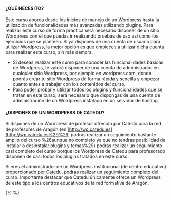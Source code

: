 #### ¿QUÉ NECESITO?

Este curso aborda desde los inicios de manejo de un Wordpress hasta la utilización de funcionalidades más avanzadas utilizando plugins. Para realizar este curso de forma práctica será necesario disponer de un sitio Wordpress con el que puedas ir realizando pruebas de uso así como los ejercicios que se planteen. Si ya dispones de una cuenta de usuario para utilizar Wordpress, la mejor opción es que empieces a utilizar dicha cuenta para realizar este curso, sin más demora.

* Si deseas realizar este curso para conocer las funcionalidades básicas de Wordpress, te valdrá disponer de una cuenta de administrador en cualquier sitio Wordpress, por ejemplo en wordpress.com, donde podrás crear tu sitio Wordpress de forma rápida y sencilla y empezar cuanto antes a trabajar con los contenidos del curso.
* Para poder probar y utilizar todos los plugins y funcionalidades que se tratan en este curso, será necesario que dispongas de una cuenta de administración de un Wordpress instalado en un servidor de hosting.

#### ¿DISPONES DE UN WORDPRESS DE CATEDU?

Si dispones de un Wordpress de profesor ofrecido por Catedu para la red de profesores de Aragón \(en [http://wp.catedu.es](http://wp.catedu.es%29%29, podrás realizar un seguimiento bastante amplio del curso %28aunque no completo ya que no tendrás posibilidad de instalar o desinstalar plugins y temas%29\) podrás realizar un seguimiento casi completo del curso porque los Wordpress de Catedu para profesorado disponen de casi todos los plugins tratados en este curso.

Si eres el administrador de un Wordpress institucional \(de centro educativo\) proporcionado por Catedu, podrás realizar un seguimiento completo del curso. Importante destacar que Catedu únicamente ofrece un Wordpress de este tipo a los centros educativos de la red formativa de Aragón.

{% %}

